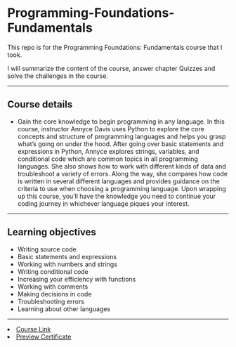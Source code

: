 # Programming-Foundations-Fundamentals
This repo is for the Programming Foundations: Fundamentals course that I took.

I will summarize the content of the course, answer chapter Quizzes and solve the challenges in the course. 
<hr>

## Course details

- Gain the core knowledge to begin programming in any language. In this course, instructor Annyce Davis uses Python to explore the core concepts and structure of programming languages and helps you grasp what’s going on under the hood. After going over basic statements and expressions in Python, Annyce explores strings, variables, and conditional code which are common topics in all programming languages. She also shows how to work with different kinds of data and troubleshoot a variety of errors. Along the way, she compares how code is written in several different languages and provides guidance on the criteria to use when choosing a programming language. Upon wrapping up this course, you’ll have the knowledge you need to continue your coding journey in whichever language piques your interest.
<hr>


## Learning objectives

- Writing source code
- Basic statements and expressions
- Working with numbers and strings
- Writing conditional code
- Increasing your efficiency with functions
- Working with comments
- Making decisions in code
- Troubleshooting errors
- Learning about other languages
<hr>


<li>  <a href="https://www.linkedin.com/learning/programming-foundations-fundamentals-3/" rel="nofollow">Course Link</a>
<li>  <a href="https://www.linkedin.com/learning/certificates/f06c202989dfb98655f3cd7bd4c87aaffff0b8c96c72a9fdd848a2882d722525?trk=share_certificate" rel="nofollow">Preview Certificate</a>

